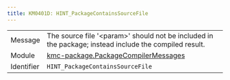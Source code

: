 ```yaml
---
title: KM0401D: HINT_PackageContainsSourceFile
---
```


|            |           |
|------------|---------- |
| Message    | The source file '&lt;param&gt;' should not be included in the package; instead include the compiled result\. |
| Module     | [kmc-package.PackageCompilerMessages](kmc-package.packagecompilermessages) |
| Identifier | `HINT_PackageContainsSourceFile` |


